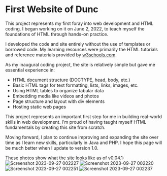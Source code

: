 # First Website of Dunc

This project represents my first foray into web development and HTML coding. I began working on it on June 2, 2022, to teach myself the foundations of HTML through hands-on practice.

I developed the code and site entirely without the use of templates or borrowed code. My learning resources were primarily the HTML tutorials and reference materials provided by [w3schools.com](https://www.w3schools.com).

As my inaugural coding project, the site is relatively simple but gave me essential experience in:

- HTML document structure (DOCTYPE, head, body, etc.)
- Basic HTML tags for text formatting, lists, links, images, etc.
- Using HTML tables to organize tabular data
- Embedding media like videos and photos
- Page structure and layout with div elements
- Hosting static web pages

This project represents an important first step for me in building real-world skills in web development. I'm proud of having taught myself HTML fundamentals by creating this site from scratch. 

Moving forward, I plan to continue improving and expanding the site over time as I learn new skills, particularly in Java and PHP. I hope this page will be much better when I update to version 1.0.

These photos show what the site looks like as of v0.04.1:
![Screenshot 2023-09-27 002227](https://github.com/dunc4009/firstwebsideofdunc/assets/105787911/dc34b094-6dd8-4c76-8cd0-e63dffd81512)
![Screenshot 2023-09-27 002220](https://github.com/dunc4009/firstwebsideofdunc/assets/105787911/5a493d66-5ea0-4c70-a625-c37001d1746f)
![Screenshot 2023-09-27 002251](https://github.com/dunc4009/firstwebsideofdunc/assets/105787911/01d8d7d6-f7f0-44be-b03c-e58b01057a69)
![Screenshot 2023-09-27 002237](https://github.com/dunc4009/firstwebsideofdunc/assets/105787911/858a6c79-d0e0-4c9d-b77f-c6dcd4e28063)

